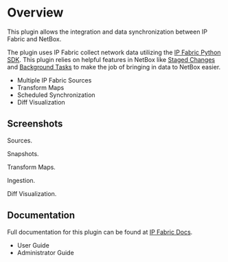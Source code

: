 # Overview

This plugin allows the integration and data synchronization between IP Fabric and NetBox.

The plugin uses IP Fabric collect network data utilizing the [IP Fabric Python SDK](https://gitlab.com/ip-fabric/integrations/python-ipfabric). This plugin relies on helpful features in NetBox like [Staged Changes](https://docs.netbox.dev/en/stable/plugins/development/staged-changes/) and [Background Tasks](https://docs.netbox.dev/en/stable/plugins/development/background-tasks) to make the job of bringing in data to NetBox easier.

- Multiple IP Fabric Sources
- Transform Maps
- Scheduled Synchronization
- Diff Visualization

## Screenshots

Sources.

Snapshots.

Transform Maps.

Ingestion.

Diff Visualization.

## Documentation

Full documentation for this plugin can be found at [IP Fabric Docs](https://docs.ipfabric.io/main/integrations/netbox-plugin/).

- User Guide
- Administrator Guide
